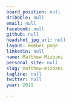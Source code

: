 ```yaml
---
board_position: null
dribbble: null
email: null
facebook: null
github: null
headshot_jpg_url: null
layout: member_page
linkedin: null
name: Matthew Mizbani
personal_site: null
slug: matthew-mizbani
tagline: null
twitter: null
year: 2019

---
```

